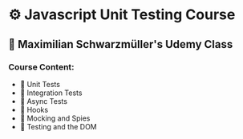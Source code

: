 # ⚙️ Javascript Unit Testing Course

## 🔬 Maximilian Schwarzmüller's Udemy Class 


### Course Content:

* 🧪 Unit Tests
* 🧪 Integration Tests
* 🧪 Async Tests
* 🧪 Hooks
* 🧪 Mocking and Spies
* 🧪 Testing and the DOM